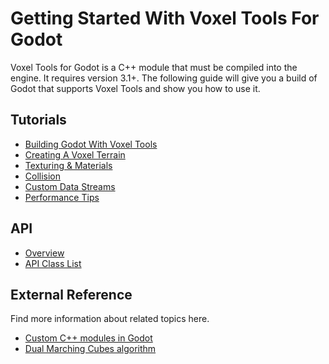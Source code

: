 # Getting Started With Voxel Tools For Godot

Voxel Tools for Godot is a C++ module that must be compiled into the engine. It requires version 3.1+. The following guide will give you a build of Godot that supports Voxel Tools and show you how to use it.

## Tutorials

* [Building Godot With Voxel Tools](02_build-voxel-tools.md)
* [Creating A Voxel Terrain](03_create-terrain.md)
* [Texturing & Materials](04_materials.md)
* [Collision](05_collision.md)
* [Custom Data Streams](06_custom-streams.md)
* [Performance Tips](07_performance-tips.md)

## API
* [Overview](08_api-overview.md)
* [API Class List](api/Class_List.md)


## External Reference
Find more information about related topics here.

* [Custom C++ modules in Godot](https://godot.readthedocs.io/en/latest/development/cpp/custom_modules_in_cpp.html)
* [Dual Marching Cubes algorithm](https://www.volume-gfx.com/volume-rendering/dual-marching-cubes/)


